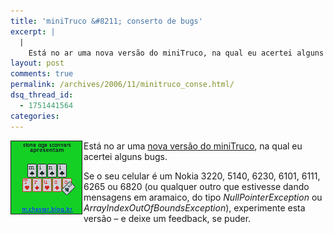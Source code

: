 ```yaml
---
title: 'miniTruco &#8211; conserto de bugs'
excerpt: |
  |
    Está no ar uma nova versão do miniTruco, na qual eu acertei alguns bugs. Se o seu celular é um Nokia 3220, 5140, 6230, 6101, 6111, 6265 ou 6820 (ou qualquer outro que estivesse dando mensagens em aramaico, do tipo...
layout: post
comments: true
permalink: /archives/2006/11/minitruco_conse.html/
dsq_thread_id:
  - 1751441564
categories:
---
```

<img title="tela de abertura" src="/archives/img/minitruco_titulo.png" width="113" height="116" align="left" border="1" style="margin-right:2px" />Está no ar uma [nova versão do miniTruco][1], na qual eu acertei alguns bugs.

Se o seu celular é um Nokia 3220, 5140, 6230, 6101, 6111, 6265 ou 6820 (ou qualquer outro que estivesse dando mensagens em aramaico, do tipo *NullPointerException* ou *ArrayIndexOutOfBoundsException*), experimente esta versão &#8211; e deixe um feedback, se puder.

 [1]: /archives/2006/01/mt.html
